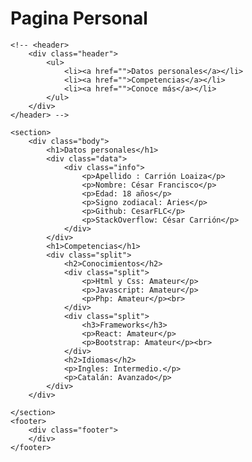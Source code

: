 # Pagina Personal
<html lang="en">
<head>
    <meta charset="UTF-8">
    <meta name="viewport" content="width=device-width, initial-scale=1.0">
    <meta http-equiv="X-UA-Compatible" content="ie=edge">
    <link rel="stylesheet" href="./styles/main.css">
    <title align="center">Pagina Personal</title>
</head>
<body>

    <!-- <header>
        <div class="header">
            <ul>
                <li><a href="">Datos personales</a></li>  
                <li><a href="">Competencias</a></li>	
                <li><a href="">Conoce más</a></li>	
            </ul>
        </div>
    </header> -->

    <section>
        <div class="body">
            <h1>Datos personales</h1>  
            <div class="data">   
                <div class="info">
                    <p>Apellido : Carrión Loaiza</p>    
                    <p>Nombre: César Francisco</p> 		
                    <p>Edad: 18 años</p>		
                    <p>Signo zodiacal: Aries</p>   
                    <p>Github: CesarFLC</p>   
                    <p>StackOverflow: César Carrión</p>
                </div>
            </div>
            <h1>Competencias</h1> 				
            <div class="split">
                <h2>Conocimientos</h2>			
                <div class="split">							
                    <p>Html y Css: Amateur</p>	
                    <p>Javascript: Amateur</p>				
                    <p>Php: Amateur</p><br>			
                </div>
                <div class="split">
                    <h3>Frameworks</h3>
                    <p>React: Amateur</p>
                    <p>Bootstrap: Amateur</p><br>
                </div>
                <h2>Idiomas</h2>
                <p>Ingles: Intermedio.</p>
                <p>Catalán: Avanzado</p>
            </div>
        </div>

    </section>
    <footer>
        <div class="footer">
        </div>
    </footer>

</body>
</html>
